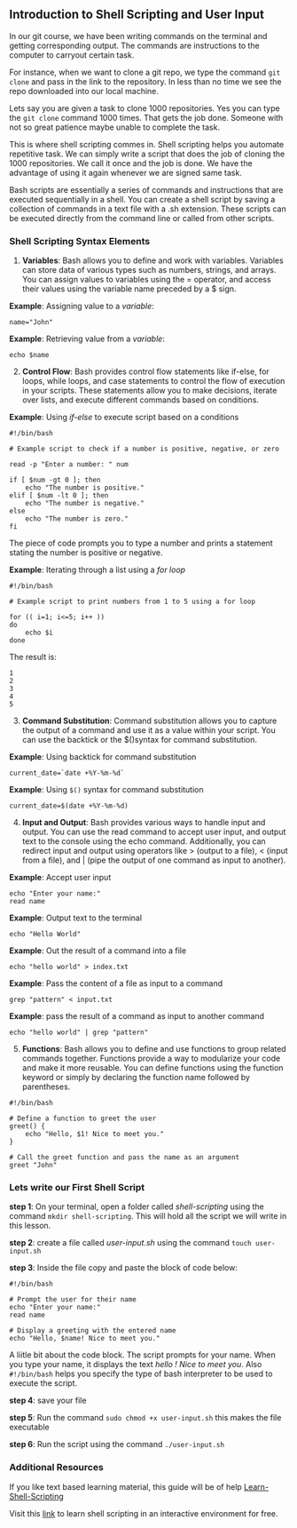 ## Introduction to Shell Scripting and User Input

In our git course, we have been writing commands on the terminal and getting corresponding output. The commands are instructions to the computer to carryout certain task.

For instance, when we want to clone a git repo, we type the command `git clone` and pass in the link to the repository. In less than no time we see the repo downloaded into our local machine.

Lets say you are given a task to clone 1000 repositories. Yes you can type the `git clone` command 1000 times. That gets the job done. Someone with not so great patience maybe unable to complete the task.

This is where shell scripting commes in. Shell scripting helps you automate repetitive task. We can simply write a script that does the job of cloning the 1000 repositories. We call it once and the job is done. We have the advantage of using it again whenever we are signed same task.

Bash scripts are essentially a series of commands and instructions that are executed sequentially in a shell. You can create a shell script by saving a collection of commands in a text file with a .sh extension. These scripts can be executed directly from the command line or called from other scripts.

### Shell Scripting Syntax Elements

1. **Variables**: Bash allows you to define and work with variables. Variables can store data of various types such as numbers, strings, and arrays. You can assign values to variables using the = operator, and access their values using the variable name preceded by a $ sign. 

**Example**: Assigning value to a *variable*:

```
name="John" 
```

**Example**: Retrieving value from a *variable*:

```
echo $name
```
2. **Control Flow**: Bash provides control flow statements like if-else, for loops, while loops, and case statements to control the flow of execution in your scripts. These statements allow you to make decisions, iterate over lists, and execute different commands based on conditions.

**Example**: Using *if-else* to execute script based on a conditions

```
#!/bin/bash

# Example script to check if a number is positive, negative, or zero

read -p "Enter a number: " num

if [ $num -gt 0 ]; then
    echo "The number is positive."
elif [ $num -lt 0 ]; then
    echo "The number is negative."
else
    echo "The number is zero."
fi
```
The piece of code prompts you to type a number and prints a statement stating the number is positive or negative.

**Example**: Iterating through a list using a *for loop*

```
#!/bin/bash

# Example script to print numbers from 1 to 5 using a for loop

for (( i=1; i<=5; i++ ))
do
    echo $i
done
```

The result is:

```
1
2
3
4
5

```

3. **Command Substitution**: Command substitution allows you to capture the output of a command and use it as a value within your script. You can use the backtick  or the $()syntax for command substitution. 

**Example**: Using backtick for command substitution

```
current_date=`date +%Y-%m-%d`
```

**Example**: Using `$()` syntax for command substitution

```
current_date=$(date +%Y-%m-%d)
```

4. **Input and Output**: Bash provides various ways to handle input and output. You can use the read command to accept user input, and output text to the console using the echo command. Additionally, you can redirect input and output using operators like > (output to a file), < (input from a file), and | (pipe the output of one command as input to another).

**Example**: Accept user input

```
echo "Enter your name:"
read name
```

**Example**: Output text to the terminal

```
echo "Hello World"
```

**Example**: Out the result of a command into a file

```
echo "hello world" > index.txt
```

**Example**: Pass the content of a file as input to a command

```
grep "pattern" < input.txt
```

**Example**: pass the result of a command as input to another command

```
echo "hello world" | grep "pattern"
```

5. **Functions**: Bash allows you to define and use functions to group related commands together. Functions provide a way to modularize your code and make it more reusable. You can define functions using the function keyword or simply by declaring the function name followed by parentheses.

```
#!/bin/bash

# Define a function to greet the user
greet() {
    echo "Hello, $1! Nice to meet you."
}

# Call the greet function and pass the name as an argument
greet "John"
```

### Lets write our First Shell Script

**step 1**:  On your terminal, open a folder called *shell-scripting* using the command `mkdir shell-scripting`. This will hold all the script we will write in this lesson.

**step 2**: create a file called *user-input.sh* using the command `touch user-input.sh`

**step 3**: Inside the file copy and paste the block of code below:

```
#!/bin/bash

# Prompt the user for their name
echo "Enter your name:"
read name

# Display a greeting with the entered name
echo "Hello, $name! Nice to meet you."
```
A liitle bit about the code block. The script prompts for your name. When you type your name, it displays the text *hello <your name>! Nice to meet you*. Also `#!/bin/bash` helps you specify the type of bash interpreter to be used to execute the script.

**step 4**: save your file

**step 5**: Run the command `sudo chmod +x user-input.sh` this makes the file executable

**step 6**: Run the script using the command `./user-input.sh`

### Additional Resources

If you like text based learning material, this guide will be of help [Learn-Shell-Scripting](https://www.freecodecamp.org/news/bash-scripting-tutorial-linux-shell-script-and-command-line-for-beginners/)

Visit this [link](https://www.learnshell.org/) to learn shell scripting in an interactive environment for free.
